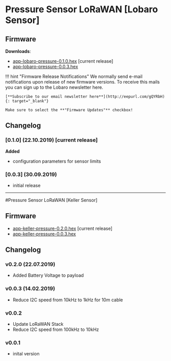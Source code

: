 # Pressure Sensor LoRaWAN [Lobaro Sensor]

## Firmware

**Downloads**:

* [app-lobaro-pressure-0.1.0.hex](firmware/app-lobaro-pressure-0.1.0+LoRa.hex) [current release]
* [app-lobaro-pressure-0.0.3.hex](firmware/app-lobaro-pressure-0.0.3+LoRa.hex) 

!!! hint "Firmware Release Notifications"
    We normally send e-mail notifications upon release of new firmware versions. To receive this mails you can sign up
    to the Lobaro newsletter here.
    
    [**Subscribe to our email newsletter here**](http://eepurl.com/gQYRbH){: target="_blank"} 
     
    Make sure to select the **"Firmware Updates"** checkbox!   

## Changelog

### [0.1.0] (22.10.2019) [current release]

**Added**

 - configuration parameters for sensor limits

### [0.0.3] (30.09.2019)

- initial release

----
#Pressure Sensor LoRaWAN [Keller Sensor]

## Firmware

* [app-keller-pressure-0.2.0.hex](firmware/app-keller-pressure-0.2.0.hex) [current release]
* [app-keller-pressure-0.0.3.hex](firmware/app-keller-pressure-0.0.3.hex)

## Changelog

### v0.2.0 (22.07.2019)
- Added Battery Voltage to payload

### v0.0.3 (14.02.2019)
- Reduce I2C speed from 10kHz to 1kHz for 10m cable

### v0.0.2
- Update LoRaWAN Stack
- Reduce I2C speed from 100kHz to 10kHz

### v0.0.1 
- inital version
